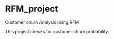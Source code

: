 # RFM_project
Customer churn Analysis using RFM

This project checks for customer churn probability.
